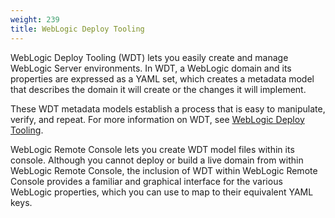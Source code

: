 ```yaml
---
weight: 239
title: WebLogic Deploy Tooling
---
```




WebLogic Deploy Tooling (WDT) lets you easily create and manage WebLogic Server environments. In WDT, a WebLogic domain and its properties are expressed as a YAML set, which creates a metadata model that describes the domain it will create or the changes it will implement.

These WDT metadata models establish a process that is easy to manipulate, verify, and repeat. For more information on WDT, see [WebLogic Deploy Tooling]( https://oracle.github.io/weblogic-deploy-tooling/).

WebLogic Remote Console lets you create WDT model files within its console. Although you cannot deploy or build a live domain from within WebLogic Remote Console, the inclusion of WDT within WebLogic Remote Console provides a familiar and graphical interface for the various WebLogic properties, which you can use to map to their equivalent YAML keys.

